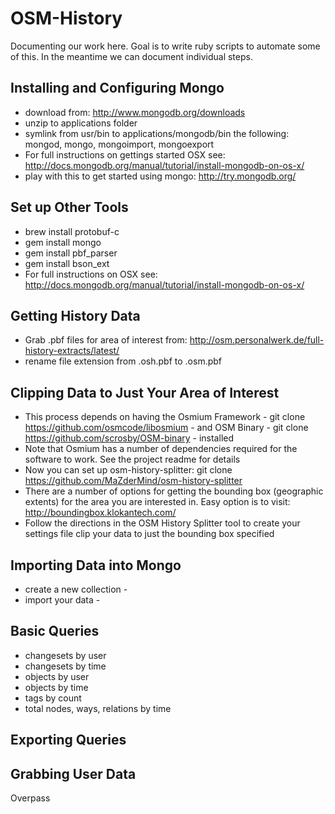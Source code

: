 OSM-History
===========

Documenting our work here.  Goal is to write ruby scripts to automate some of this.  In the meantime we can document individual steps.

## Installing and Configuring Mongo

- download from: http://www.mongodb.org/downloads
- unzip to applications folder
- symlink from usr/bin to applications/mongodb/bin the following: mongod, mongo, mongoimport, mongoexport
- For full instructions on gettings started OSX see: http://docs.mongodb.org/manual/tutorial/install-mongodb-on-os-x/ 
- play with this to get started using mongo: http://try.mongodb.org/ 

## Set up Other Tools

- brew install protobuf-c
- gem install  mongo
- gem install  pbf_parser
- gem install  bson_ext
- For full instructions on OSX see: http://docs.mongodb.org/manual/tutorial/install-mongodb-on-os-x/

## Getting History Data

- Grab .pbf files for area of interest from: http://osm.personalwerk.de/full-history-extracts/latest/
- rename file extension from .osh.pbf to .osm.pbf

## Clipping Data to Just Your Area of Interest

- This process depends on having the Osmium Framework - git clone https://github.com/osmcode/libosmium - and OSM Binary - git clone https://github.com/scrosby/OSM-binary - installed  
- Note that Osmium has a number of dependencies required for the software to work.  See the project readme for details
- Now you can set up osm-history-splitter: git clone https://github.com/MaZderMind/osm-history-splitter 
- There are a number of options for getting the bounding box (geographic extents) for the area you are interested in.  Easy option is to visit: http://boundingbox.klokantech.com/ 
- Follow the directions in the OSM History Splitter tool to create your settings file clip your data to just the bounding box specified

## Importing Data into Mongo

- create a new collection -
- import your data -

## Basic Queries

- changesets by user
- changesets by time
- objects by user
- objects by time
- tags by count
- total nodes, ways, relations by time

## Exporting Queries



## Grabbing User Data

Overpass

